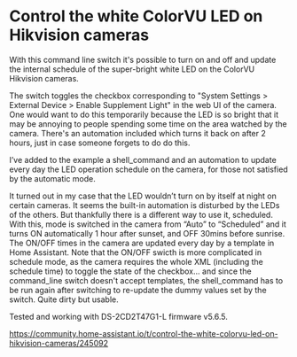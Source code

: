 # Control the white ColorVU LED on Hikvision cameras

With this command line switch it's possible to turn on and off and update the internal schedule of the super-bright white LED on the ColorVU Hikvision cameras. 

The switch toggles the checkbox corresponding to "System Settings > External Device > Enable Supplement Light" in the web UI of the camera. One would want to do this temporarily because the LED is so bright that it may be annoying to people spending some time on the area watched by the camera. There's an automation included which turns it back on after 2 hours, just in case someone forgets to do do this.

I’ve added to the example a shell_command and an automation to update every day the LED operation schedule on the camera, for those not satisfied by the automatic mode.

It turned out in my case that the LED wouldn’t turn on by itself at night on certain cameras. It seems the built-in automation is disturbed by the LEDs of the others. But thankfully there is a different way to use it, scheduled. With this, mode is switched in the camera from “Auto” to “Scheduled” and it turns ON automatically 1 hour after sunset, and OFF 30mins before sunrise. The ON/OFF times in the camera are updated every day by a template in Home Assistant.
Note that the ON/OFF swicth is more complicated in schedule mode, as the camera requires the whole XML (including the schedule time) to toggle the state of the checkbox... and since the command_line switch doesn't accept templates, the shell_command has to be run again after switching to re-update the dummy values set by the switch. Quite dirty but usable.

Tested and working with DS-2CD2T47G1-L firmware v5.6.5.

https://community.home-assistant.io/t/control-the-white-colorvu-led-on-hikvision-cameras/245092
